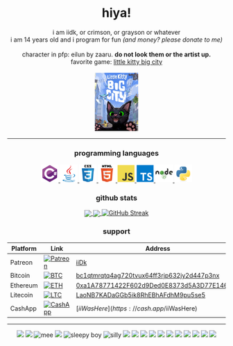 <h1 align="center"<img src="https://github.com/iiDk-the-actual/iiDk-the-actual/blob/main/byebye.gif?raw=true" width="40%"><br>hiya!</h1>
<p align="center">i am iidk, or crimson, or grayson or whatever<br>i am 14 years old and i program for fun <i>(and money? please donate to me)</i><br><br>
character in pfp: eilun by zaaru. <b>do not look them or the artist up.</b><br>
favorite game: <a href="https://store.steampowered.com/app/1177980/Little_Kitty_Big_City/">little kitty big city<br><br><img src="https://github.com/iiDk-the-actual/iiDk-the-actual/blob/main/lkbc.jpg?raw=true" width="20%"></a></p>

---

<h3 align="center">programming languages</h3>  
<p align="center">  
  <a href="https://www.w3schools.com/cs/" target="_blank" rel="noreferrer">  
    <img src="https://raw.githubusercontent.com/devicons/devicon/master/icons/csharp/csharp-original.svg" alt="csharp" width="40" height="40"/>  
  </a>  
  <a href="https://www.java.com" target="_blank" rel="noreferrer">  
    <img src="https://raw.githubusercontent.com/devicons/devicon/master/icons/java/java-original.svg" alt="java" width="40" height="40"/>  
  </a>  
  <a href="https://www.w3schools.com/css/" target="_blank" rel="noreferrer">  
    <img src="https://raw.githubusercontent.com/devicons/devicon/master/icons/css3/css3-original-wordmark.svg" alt="css3" width="40" height="40"/>  
  </a>  
  <a href="https://www.w3.org/html/" target="_blank" rel="noreferrer">  
    <img src="https://raw.githubusercontent.com/devicons/devicon/master/icons/html5/html5-original-wordmark.svg" alt="html5" width="40" height="40"/>  
  </a>  
  <a href="https://developer.mozilla.org/en-US/docs/Web/JavaScript" target="_blank" rel="noreferrer">  
    <img src="https://raw.githubusercontent.com/devicons/devicon/master/icons/javascript/javascript-original.svg" alt="javascript" width="40" height="40"/>  
  </a>  
  <a href="https://www.typescriptlang.org/" target="_blank" rel="noreferrer">  
    <img src="https://raw.githubusercontent.com/devicons/devicon/master/icons/typescript/typescript-original.svg" alt="typescript" width="40" height="40"/>  
  </a>  
  <a href="https://nodejs.org" target="_blank" rel="noreferrer">  
    <img src="https://raw.githubusercontent.com/devicons/devicon/master/icons/nodejs/nodejs-original-wordmark.svg" alt="nodejs" width="40" height="40"/>  
  </a>  
  <a href="https://www.python.org" target="_blank" rel="noreferrer">  
    <img src="https://raw.githubusercontent.com/devicons/devicon/master/icons/python/python-original.svg" alt="python" width="40" height="40"/>  
  </a>  
</p>  

<h3 align="center">github stats</h3>
<p align="center">  
  <a href="https://github.com/anuraghazra/github-readme-stats">
    <img height=170 align="center" src="https://github-readme-stats.vercel.app/api/top-langs?username=iiDk-the-actual&layout=compact&langs_count=8" />
  </a>
  <a href="https://github.com/anuraghazra/github-readme-stats">
    <img height=180 align="center" src="https://github-readme-stats.vercel.app/api?username=iiDk-the-actual" />
  </a>
  <a href="https://git.io/streak-stats"><img src="https://github-readme-streak-stats.herokuapp.com?user=iiDk-the-actual" alt="GitHub Streak" /></a>
</p>

<h3 align="center">support</h3>
<p align="center">  
  
  | Platform   | Link | Address |
  |------------|------|---------|
  | Patreon    | [![Patreon](https://img.shields.io/badge/Patreon-iiDk-orange?style=for-the-badge&logo=patreon)](https://www.patreon.com/iiDk) | [iiDk](https://www.patreon.com/iiDk) |
  | Bitcoin    | [![BTC](https://img.shields.io/badge/Bitcoin-Donate-yellow?style=for-the-badge&logo=bitcoin)](bitcoin:bc1qtmrqtq4ag720tvux64ff3rjp632jy2d447p3nx) | [bc1qtmrqtq4ag720tvux64ff3rjp632jy2d447p3nx](bitcoin:bc1qtmrqtq4ag720tvux64ff3rjp632jy2d447p3nx) |
  | Ethereum   | [![ETH](https://img.shields.io/badge/Ethereum-Donate-blue?style=for-the-badge&logo=ethereum)](ethereum:0xa1A78771422F602d9Ded0E8373d5A3D77E146877) | [0xa1A78771422F602d9Ded0E8373d5A3D77E146877](ethereum:0xa1A78771422F602d9Ded0E8373d5A3D77E146877) |
  | Litecoin   | [![LTC](https://img.shields.io/badge/Litecoin-Donate-lightgrey?style=for-the-badge&logo=litecoin)](litecoin:LaoNB7KADaGGb5ik8RhEBhAFdhM9pu5se5) | [LaoNB7KADaGGb5ik8RhEBhAFdhM9pu5se5](litecoin:LaoNB7KADaGGb5ik8RhEBhAFdhM9pu5se5) |
  | CashApp    | [![CashApp](https://img.shields.io/badge/CashApp-$iiWasHere-green?style=for-the-badge&logo=cashapp)](https://cash.app/$iiWasHere) | [$iiWasHere](https://cash.app/$iiWasHere) |
  
</p>

---

<p align="center">
  <img src="hyper.gif" height="100">
  <img src="fennec.gif" height="100">
  <img src="pat.gif" alt="mee" height="100">
  <img src="doggy.gif" height="100">
  <img src="sleepy.gif" alt="sleepy boy" height="100">
  <img src="silly.gif" alt="silly" height="100">
  <img src="dance.gif" height="100">
  <img src="eat.gif" height="100">
  <img src="hold.gif" height="100">
  <img src="milk.gif" height="100">
  <img src="otter.gif" height="100">
  <img src="airbiscuits.gif" height="100">
  <img src="uhh.gif" height="100">
  <img src="vro.gif" height="100">
  <img src="tonguecat.gif" height="100">
  <img src="dryer.gif" height="100">
  <img src="dink.gif" height="100">
</p>
